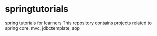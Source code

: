 # springtutorials
spring tutorials for learners
This repository contains projects related to spring core, mvc, jdbctemplate, aop
